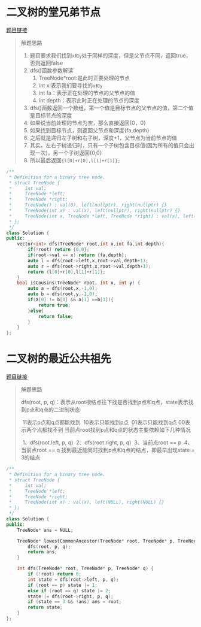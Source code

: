 # 二叉树的堂兄弟节点

[题目链接](https://leetcode.cn/problems/cousins-in-binary-tree/)

> 解题思路
>
> 1. 题目要求我们找到`x和y`处于同样的深度，但是父节点不同，返回true，否则返回false
> 2. dfs()函数参数解读
>    1. TreeNode*root:是此时正要处理的节点
>    2. int x:表示我们要寻找的`x和y`
>    3. int fa：表示正在处理的节点的父节点的值
>    4. int depth：表示此时正在处理的节点的深度
> 3. dfs()函数返回一个数组，第一个值是目标节点的父节点的值，第二个值是目标节点的深度
> 4. 如果说当前处理的节点为空，那么直接返回{0，0}
> 5. 如果找到目标节点，则返回父节点和深度{fa,depth}
> 6. 之后就是递归左子树和右子树，深度+1，父节点为当前节点的值
> 7. 其实，左右子树递归时，只有一个子树包含目标值(因为所有的值只会出现一次)，另一个子树返回{0,0}
> 8. 所以最后返回`{l[0]+r[0],l[1]+r[1]};`

```c++
/**
 * Definition for a binary tree node.
 * struct TreeNode {
 *     int val;
 *     TreeNode *left;
 *     TreeNode *right;
 *     TreeNode() : val(0), left(nullptr), right(nullptr) {}
 *     TreeNode(int x) : val(x), left(nullptr), right(nullptr) {}
 *     TreeNode(int x, TreeNode *left, TreeNode *right) : val(x), left(left), right(right) {}
 * };
 */
class Solution {
public:
    vector<int> dfs(TreeNode* root,int x,int fa,int depth){
        if(!root) return {0,0};
        if(root->val == x) return {fa,depth};
        auto l = dfs(root->left,x,root->val,depth+1);
        auto r = dfs(root->right,x,root->val,depth+1);
        return {l[0]+r[0],l[1]+r[1]};
    }
    bool isCousins(TreeNode* root, int x, int y) {
        auto a = dfs(root,x,-1,0);
        auto b = dfs(root,y,-1,0);
        if(a[0] != b[0] && a[1] ==b[1]){
            return true;
        }else{
            return false;
        }
    }
};
```

# 二叉树的最近公共祖先

[题目链接](https://leetcode.cn/problems/lowest-common-ancestor-of-a-binary-tree/)

> 解题思路
>
> dfs(root, p, q)：表示从root根结点往下找是否找到p点和q点，state表示找到p点和q点的二进制状态
>
> ​	11表示p点和q点都能找到
> ​	10表示只能找到p点
> ​	01表示只能找到q点
> ​	00表示两个点都找不到
> 当前点root找到p点和q点的状态主要依赖如下几种情况
>
> ​	1、dfs(root.left, p, q)
> ​	2、dfs(root.right, p, q)
> ​	3、当前点root == p
> ​	4、当前点root == q
> 找到最近能同时找到p点和q点的结点，即最早出现state = 3的结点

```c++
/**
 * Definition for a binary tree node.
 * struct TreeNode {
 *     int val;
 *     TreeNode *left;
 *     TreeNode *right;
 *     TreeNode(int x) : val(x), left(NULL), right(NULL) {}
 * };
 */
class Solution {
public:
    TreeNode* ans = NULL;

    TreeNode* lowestCommonAncestor(TreeNode* root, TreeNode* p, TreeNode* q) {
        dfs(root, p, q);
        return ans;
    }

    int dfs(TreeNode* root, TreeNode* p, TreeNode* q) {
        if (!root) return 0;
        int state = dfs(root->left, p, q);
        if (root == p) state |= 1;
        else if (root == q) state |= 2;
        state |= dfs(root->right, p, q);
        if (state == 3 && !ans) ans = root;
        return state;
    }
};
```

